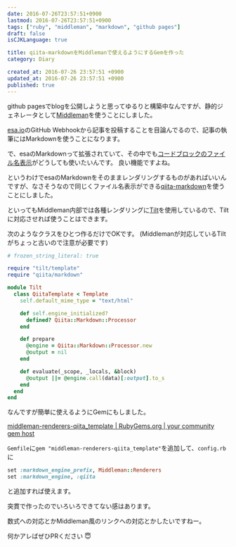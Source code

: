 ```yaml
---
date: 2016-07-26T23:57:51+0900
lastmod: 2016-07-26T23:57:51+0900
tags: ["ruby", "middleman", "markdown", "github pages"]
draft: false
isCJKLanguage: true

title: qiita-markdownをMiddlemanで使えるようにするGemを作った
category: Diary

created_at: 2016-07-26 23:57:51 +0900
updated_at: 2016-07-26 23:57:51 +0900
published: true
---
```


github pagesでblogを公開しようと思ってゆるりと構築中なんですが、静的ジェネレータとして[Middleman](https://middlemanapp.com/)を使うことにしました。

[esa.io](https://esa.io/)のGitHub Webhookから記事を投稿することを目論んでるので、記事の執筆にはMarkdownを使うことになります。

で、esaのMarkdownって拡張されていて、その中でも[コードブロックのファイル名表示](https://docs.esa.io/posts/49#11-4-0)がどうしても使いたいんです。
良い機能ですよね。

というわけでesaのMarkdownをそのままレンダリングするものがあればいいんですが、なさそうなので同じくファイル名表示ができる[qiita-markdown](https://github.com/increments/qiita-markdown)を使うことにしました。

といってもMiddleman内部では各種レンダリングに[Tilt](https://github.com/rtomayko/tilt)を使用しているので、Tiltに対応させれば使うことはできます。

次のようなクラスをひとつ作るだけでOKです。
(Middlemanが対応しているTiltがちょっと古いので注意が必要です)

```ruby
# frozen_string_literal: true

require "tilt/template"
require "qiita/markdown"

module Tilt
  class QiitaTemplate < Template
    self.default_mime_type = "text/html"

    def self.engine_initialized?
      defined? Qiita::Markdown::Processor
    end

    def prepare
      @engine = Qiita::Markdown::Processor.new
      @output = nil
    end

    def evaluate(_scope, _locals, &block)
      @output ||= @engine.call(data)[:output].to_s
    end
  end
end
```


なんですが簡単に使えるようにGemにもしました。

[middleman-renderers-qiita_template | RubyGems.org | your community gem host](https://rubygems.org/gems/middleman-renderers-qiita_template)

`Gemfile`に`gem "middleman-renderers-qiita_template"`を追加して、`config.rb`に

```ruby
set :markdown_engine_prefix, Middleman::Renderers
set :markdown_engine, :qiita
```

と追加すれば使えます。

突貫で作ったのでいろいろできてない感はあります。

数式への対応とかMiddleman風のリンクへの対応とかしたいですねー。

何かアレばぜひPRください :innocent:
